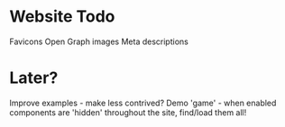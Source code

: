 Website Todo
==============
Favicons
Open Graph images
Meta descriptions

Later?
==============
Improve examples - make less contrived?
Demo 'game' - when enabled components are 'hidden' throughout the site, find/load them all!
